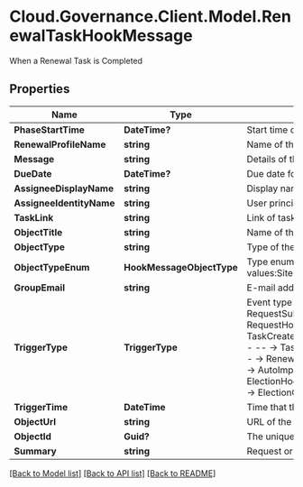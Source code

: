 # Cloud.Governance.Client.Model.RenewalTaskHookMessage
When a Renewal Task is Completed
## Properties

Name | Type | Description | Notes
------------ | ------------- | ------------- | -------------
**PhaseStartTime** | **DateTime?** | Start time of the renewal process | [optional] 
**RenewalProfileName** | **string** | Name of the renewal profile | [optional] 
**Message** | **string** | Details of the renewal exception | [optional] 
**DueDate** | **DateTime?** | Due date for the task assignee to complete the renewal task | [optional] 
**AssigneeDisplayName** | **string** | Display name of the renewal task assignee | [optional] 
**AssigneeIdentityName** | **string** | User principal name of the renewal task assignee | [optional] 
**TaskLink** | **string** | Link of task  &lt;sample&gt;abc&lt;/sample&gt; | [optional] 
**ObjectTitle** | **string** | Name of the workspace | [optional] 
**ObjectType** | **string** | Type of the workspace | [optional] 
**ObjectTypeEnum** | **HookMessageObjectType** | Type enum of the workspace, availabe values:SiteCollection,Group,Team,GuestUser,Yammer | [optional] 
**GroupEmail** | **string** | E-mail address of the workspace | [optional] 
**TriggerType** | **TriggerType** | Event type that being triggered, available values and corresponding messages:    RequestSubmitted,RequestCompleted,RequestCancelled - -- -&gt; RequestHookMessage  TaskCreated,TaskApproved,TaskRejected,ErrorTaskCreated,TaskRetried,TaskSkipped - -- -&gt; TaskHookMessage  RenewalSuccess RenewalException,RenewalOverdue - -- -&gt; RenewalTaskHookMessage  FullyAutoImportSuccess,ConfirmDetailSuccess - -- -&gt; AutoImportProcessHookMessage  ElectionCompleted,ElectionOverdue - --&gt; ElectionHookMessage  LifecycleInactiveTaskCreated,LifecycleLeaseTaskCreated - -- -&gt; ElectionOverdue | [optional] 
**TriggerTime** | **DateTime** | Time that the webhook is triggered | [optional] 
**ObjectUrl** | **string** | URL of the workspace | [optional] 
**ObjectId** | **Guid?** | The unique ID of the workspace | [optional] 
**Summary** | **string** | Request or task summary | [optional] 

[[Back to Model list]](../README.md#documentation-for-models) [[Back to API list]](../README.md#documentation-for-api-endpoints) [[Back to README]](../README.md)

